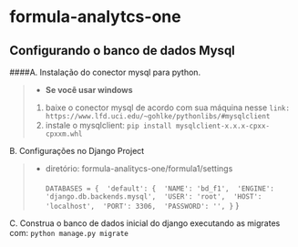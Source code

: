 # formula-analytcs-one

## Configurando o banco de dados Mysql
####A. Instalação do conector mysql para python.
>- __Se você usar windows__ </br>
   > 1.  baixe o conector mysql de acordo com sua máquina nesse `link: https://www.lfd.uci.edu/~gohlke/pythonlibs/#mysqlclient`
   > 2.  instale o mysqlclient: `pip install mysqlclient-x.x.x-cpxx-cpxxm.whl`  

B. Configurações no Django Project
>- diretório: formula-analitycs-one/formula1/settings</br></br>
`DATABASES = { 
'default': { 
'NAME': 'bd_f1', 
'ENGINE': 'django.db.backends.mysql', 
'USER': 'root', 
'HOST': 'localhost', 
'PORT': 3306, 
'PASSWORD': '',
}`
}

C. Construa o banco de dados inicial do django executando as  migrates com: `python manage.py migrate`